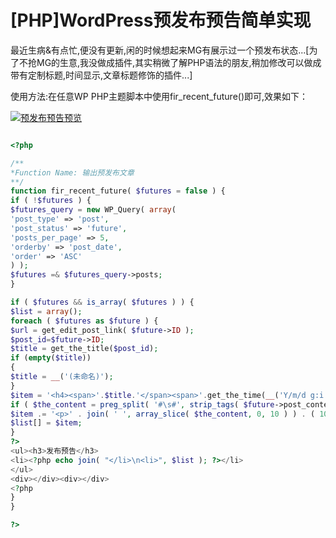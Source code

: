 # [PHP]WordPress预发布预告简单实现

最近生病&有点忙,便没有更新,闲的时候想起来MG有展示过一个预发布状态...[为了不抢MG的生意,我没做成插件,其实稍微了解PHP语法的朋友,稍加修改可以做成带有定制标题,时间显示,文章标题修饰的插件...]

使用方法:在任意WP PHP主题脚本中使用fir_recent_future()即可,效果如下：

[![预发布预告预览](https://attachment.soulteary.com/2009/07/05/2009-07-05_105046.png "预发布预告预览")](https://attachment.soulteary.com/2009/07/05/2009-07-05_105046.png)

<!-- more -->

```php

<?php

/**
*Function Name: 输出预发布文章
**/
function fir_recent_future( $futures = false ) {
if ( !$futures ) {
$futures_query = new WP_Query( array(
'post_type' => 'post',
'post_status' => 'future',
'posts_per_page' => 5,
'orderby' => 'post_date',
'order' => 'ASC'
) );
$futures =& $futures_query->posts;
}

if ( $futures && is_array( $futures ) ) {
$list = array();
foreach ( $futures as $future ) {
$url = get_edit_post_link( $future->ID );
$post_id=$future->ID;
$title = get_the_title($post_id);
if (empty($title))
{
$title = __('(未命名)');
}
$item = '<h4><span>'.$title.'</span><span>'.get_the_time(__('Y/m/d g:i:s A'), $future).'</span></h4>';
if ( $the_content = preg_split( '#\s#', strip_tags( $future->post_content ), 11, PREG_SPLIT_NO_EMPTY ) )
$item .= '<p>' . join( ' ', array_slice( $the_content, 0, 10 ) ) . ( 10 < count( $the_content ) ? '&hellip;' : '' ) . '</p>';
$list[] = $item;
}
?>
<ul><h3>发布预告</h3>
<li><?php echo join( "</li>\n<li>", $list ); ?></li>
</ul>
<div></div><div></div>
<?php
}
}

?>
```

